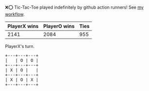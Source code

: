 :x::o: Tic-Tac-Toe played indefinitely by github action runners! See [my workflow](.github/workflows/play.yaml).

|PlayerX wins|PlayerO wins|Ties|
|-|-|-|
|2141|2084|955|

PlayerX's turn.

<pre>
+---+---+---+
|   | O | O |
+---+---+---+
| X | O |   |
+---+---+---+
| X | O | X |
+---+---+---+
</pre>